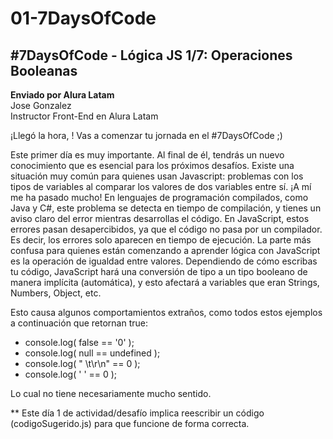 # 01-7DaysOfCode

<h2><b>#7DaysOfCode</b> - Lógica JS 1/7: Operaciones Booleanas</h2>

<p>
  <b>Enviado por Alura Latam</b></br>
  Jose Gonzalez</br>
  Instructor Front-End en Alura Latam
</p>

<p>¡Llegó la hora, ! Vas a comenzar tu jornada en el #7DaysOfCode ;)</p>

<p>Este primer día es muy importante. Al final de él, tendrás un nuevo conocimiento que es esencial para los próximos desafíos.
Existe una situación muy común para quienes usan Javascript: problemas con los tipos de variables al comparar los valores de dos variables entre sí. ¡A mí me ha pasado mucho!
En lenguajes de programación compilados, como Java y C#, este problema se detecta en tiempo de compilación, y tienes un aviso claro del error mientras desarrollas el código.
En JavaScript, estos errores pasan desapercibidos, ya que el código no pasa por un compilador. Es decir, los errores solo aparecen en tiempo de ejecución.
La parte más confusa para quienes están comenzando a aprender lógica con JavaScript es la operación de igualdad entre valores. Dependiendo de cómo escribas tu código, JavaScript hará una conversión de tipo a un tipo booleano de manera implícita (automática), y esto afectará a variables que eran Strings, Numbers, Object, etc.</p>

<p>Esto causa algunos comportamientos extraños, como todos estos ejemplos a continuación que retornan true:</p>

<ul>
<li>console.log( false == '0' );</li>

<li>console.log( null == undefined );</li>

<li>console.log( " \t\r\n" == 0 );</li>

<li>console.log( ' ' == 0 );</li>
</ul>

<p>Lo cual no tiene necesariamente mucho sentido.</p>

** Este día 1 de actividad/desafío implica reescribir un código (codigoSugerido.js) para que funcione de forma correcta.

